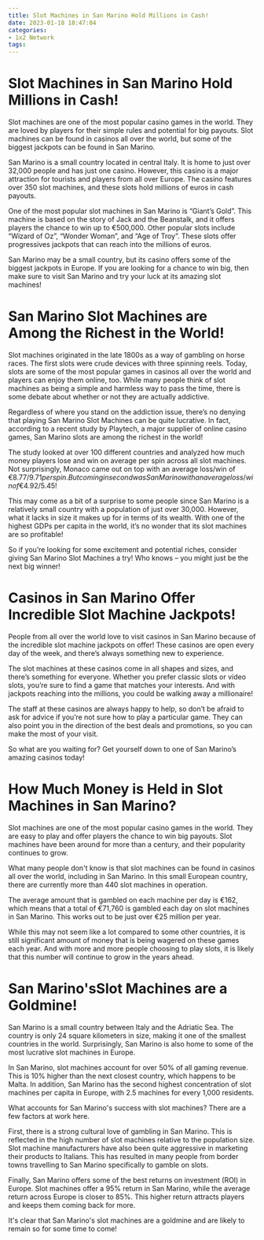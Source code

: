 ```yaml
---
title: Slot Machines in San Marino Hold Millions in Cash!
date: 2023-01-18 18:47:04
categories:
- 1x2 Network
tags:
---
```



#  Slot Machines in San Marino Hold Millions in Cash!

Slot machines are one of the most popular casino games in the world. They are loved by players for their simple rules and potential for big payouts. Slot machines can be found in casinos all over the world, but some of the biggest jackpots can be found in San Marino.

San Marino is a small country located in central Italy. It is home to just over 32,000 people and has just one casino. However, this casino is a major attraction for tourists and players from all over Europe. The casino features over 350 slot machines, and these slots hold millions of euros in cash payouts.

One of the most popular slot machines in San Marino is “Giant’s Gold”. This machine is based on the story of Jack and the Beanstalk, and it offers players the chance to win up to €500,000. Other popular slots include “Wizard of Oz”, “Wonder Woman”, and “Age of Troy”. These slots offer progressives jackpots that can reach into the millions of euros.

San Marino may be a small country, but its casino offers some of the biggest jackpots in Europe. If you are looking for a chance to win big, then make sure to visit San Marino and try your luck at its amazing slot machines!

#  San Marino Slot Machines are Among the Richest in the World!

Slot machines originated in the late 1800s as a way of gambling on horse races. The first slots were crude devices with three spinning reels. Today, slots are some of the most popular games in casinos all over the world and players can enjoy them online, too. While many people think of slot machines as being a simple and harmless way to pass the time, there is some debate about whether or not they are actually addictive.

Regardless of where you stand on the addiction issue, there’s no denying that playing San Marino Slot Machines can be quite lucrative. In fact, according to a recent study by Playtech, a major supplier of online casino games, San Marino slots are among the richest in the world!

The study looked at over 100 different countries and analyzed how much money players lose and win on average per spin across all slot machines. Not surprisingly, Monaco came out on top with an average loss/win of €8.77/$9.71 per spin. But coming in second was San Marino with an average loss/win of €4.92/$5.45!

This may come as a bit of a surprise to some people since San Marino is a relatively small country with a population of just over 30,000. However, what it lacks in size it makes up for in terms of its wealth. With one of the highest GDPs per capita in the world, it’s no wonder that its slot machines are so profitable!

So if you’re looking for some excitement and potential riches, consider giving San Marino Slot Machines a try! Who knows – you might just be the next big winner!

#  Casinos in San Marino Offer Incredible Slot Machine Jackpots!

People from all over the world love to visit casinos in San Marino because of the incredible slot machine jackpots on offer! These casinos are open every day of the week, and there’s always something new to experience.

The slot machines at these casinos come in all shapes and sizes, and there’s something for everyone. Whether you prefer classic slots or video slots, you’re sure to find a game that matches your interests. And with jackpots reaching into the millions, you could be walking away a millionaire!

The staff at these casinos are always happy to help, so don’t be afraid to ask for advice if you’re not sure how to play a particular game. They can also point you in the direction of the best deals and promotions, so you can make the most of your visit.

So what are you waiting for? Get yourself down to one of San Marino’s amazing casinos today!

#  How Much Money is Held in Slot Machines in San Marino?

Slot machines are one of the most popular casino games in the world. They are easy to play and offer players the chance to win big payouts. Slot machines have been around for more than a century, and their popularity continues to grow.

What many people don't know is that slot machines can be found in casinos all over the world, including in San Marino. In this small European country, there are currently more than 440 slot machines in operation.

The average amount that is gambled on each machine per day is €162, which means that a total of €71,760 is gambled each day on slot machines in San Marino. This works out to be just over €25 million per year.

While this may not seem like a lot compared to some other countries, it is still significant amount of money that is being wagered on these games each year. And with more and more people choosing to play slots, it is likely that this number will continue to grow in the years ahead.

#  San Marino'sSlot Machines are a Goldmine!

San Marino is a small country between Italy and the Adriatic Sea. The country is only 24 square kilometers in size, making it one of the smallest countries in the world. Surprisingly, San Marino is also home to some of the most lucrative slot machines in Europe.

In San Marino, slot machines account for over 50% of all gaming revenue. This is 10% higher than the next closest country, which happens to be Malta. In addition, San Marino has the second highest concentration of slot machines per capita in Europe, with 2.5 machines for every 1,000 residents.

What accounts for San Marino's success with slot machines? There are a few factors at work here.

First, there is a strong cultural love of gambling in San Marino. This is reflected in the high number of slot machines relative to the population size. Slot machine manufacturers have also been quite aggressive in marketing their products to Italians. This has resulted in many people from border towns travelling to San Marino specifically to gamble on slots.

Finally, San Marino offers some of the best returns on investment (ROI) in Europe. Slot machines offer a 95% return in San Marino, while the average return across Europe is closer to 85%. This higher return attracts players and keeps them coming back for more.

It's clear that San Marino's slot machines are a goldmine and are likely to remain so for some time to come!